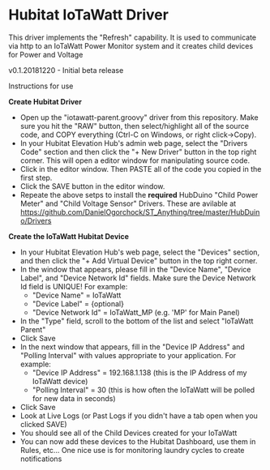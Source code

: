 # Hubitat IoTaWatt Driver 

This driver implements the "Refresh" capability.  It is used to communicate via http to an IoTaWatt Power Monitor system and it creates child devices for Power and Voltage

v0.1.20181220 - Initial beta release

Instructions for use

**Create Hubitat Driver**
- Open up the "iotawatt-parent.groovy" driver from this repository.  Make sure you hit the "RAW" button, then select/highlight all of the source code, and COPY everything (Ctrl-C on Windows, or right click->Copy). 
- In your Hubitat Elevation Hub's admin web page, select the "Drivers Code" section and then click the "+ New Driver" button in the top right corner.  This will open a editor window for manipulating source code.
- Click in the editor window.  Then PASTE all of the code you copied in the first step.
- Click the SAVE button in the editor window.
- Repeate the above setps to install the **required** HubDuino "Child Power Meter" and "Child Voltage Sensor" Drivers.  These are avilable at https://github.com/DanielOgorchock/ST_Anything/tree/master/HubDuino/Drivers

**Create the IoTaWatt Hubitat Device**
- In your Hubitat Elevation Hub's web page, select the "Devices" section, and then click the "+ Add Virtual Device" button in the top right corner.
- In the window that appears, please fill in the "Device Name", "Device Label", and "Device Network Id" fields.  Make sure the Device Network Id field is UNIQUE!  For example:
  - "Device Name" = IoTaWatt
  - "Device Label" = {optional}
  - "Device Network Id" = IoTaWatt_MP  (e.g. 'MP' for Main Panel)
- In the "Type" field, scroll to the bottom of the list and select "IoTaWatt Parent"
- Click Save
- In the next window that appears, fill in the "Device IP Address" and "Polling Interval" with values appropriate to your application.  For example:
  - "Device IP Address" = 192.168.1.138   (this is the IP Address of my IoTaWatt device)
  - "Polling Interval" = 30  (this is how often the IoTaWatt will be polled for new data in seconds) 
- Click Save
- Look at Live Logs (or Past Logs if you didn't have a tab open when you clicked SAVE)
- You should see all of the Child Devices created for your IoTaWatt
- You can now add these devices to the Hubitat Dashboard, use them in Rules, etc...  One nice use is for monitoring laundry cycles to create notifications
